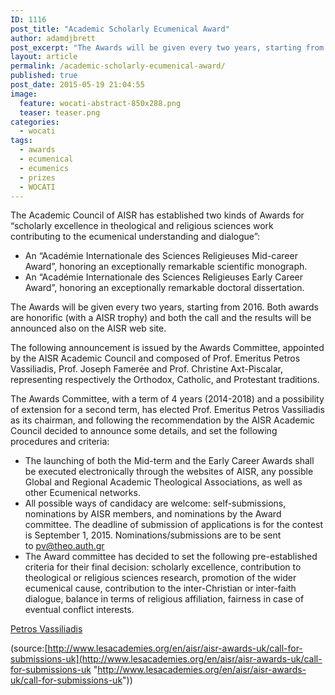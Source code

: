```yaml
---
ID: 1116
post_title: "Academic Scholarly Ecumenical Award"
author: adamdjbrett
post_excerpt: "The Awards will be given every two years, starting from 2016. Both awards are honorific (with a AISR trophy) and both the call and the results will be announced also on the AISR web site."
layout: article
permalink: /academic-scholarly-ecumenical-award/
published: true
post_date: 2015-05-19 21:04:55
image:
  feature: wocati-abstract-850x288.png
  teaser: teaser.png
categories:
  - wocati
tags:
  - awards
  - ecumenical
  - ecumenics
  - prizes
  - WOCATI
---
```

The Academic Council of AISR has established two kinds of Awards for “scholarly excellence in theological and religious sciences work contributing to the ecumenical understanding and dialogue”:

*   An “Académie Internationale des Sciences Religieuses Mid-career Award”, honoring an exceptionally remarkable scientific monograph.
*   An “Académie Internationale des Sciences Religieuses Early Career Award”, honoring an exceptionally remarkable doctoral dissertation.

The Awards will be given every two years, starting from 2016. Both awards are honorific (with a AISR trophy) and both the call and the results will be announced also on the AISR web site.

The following announcement is issued by the Awards Committee, appointed by the AISR Academic Council and composed of Prof. Emeritus Petros Vassiliadis, Prof. Joseph Famerée and Prof. Christine Axt-Piscalar, representing respectively the Orthodox, Catholic, and Protestant traditions.

The Awards Committee, with a term of 4 years (2014-2018) and a possibility of extension for a second term, has elected Prof. Emeritus Petros Vassiliadis as its chairman, and following the recommendation by the AISR Academic Council decided to announce some details, and set the following procedures and criteria:

*   The launching of both the Mid-term and the Early Career Awards shall be executed electronically through the websites of AISR, any possible Global and Regional Academic Theological Associations, as well as other Ecumenical networks.
*   All possible ways of candidacy are welcome: self-submissions, nominations by AISR members, and nominations by the Award committee. The deadline of submission of applications is for the contest is September 1, 2015. Nominations/submissions are to be sent to [pv@theo.auth.gr](mailto:pv@theo.auth.gr)
*   The Award committee has decided to set the following pre-established criteria for their final decision: scholarly excellence, contribution to theological or religious sciences research, promotion of the wider ecumenical cause, contribution to the inter-Christian or inter-faith dialogue, balance in terms of religious affiliation, fairness in case of eventual conflict interests.

[Petros Vassiliadis](https://wocati.org/about/staff/)

(source:[http://www.lesacademies.org/en/aisr/aisr-awards-uk/call-for-submissions-uk](http://www.lesacademies.org/en/aisr/aisr-awards-uk/call-for-submissions-uk "http://www.lesacademies.org/en/aisr/aisr-awards-uk/call-for-submissions-uk"))
